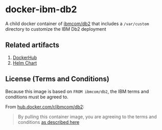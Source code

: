 # docker-ibm-db2

A child docker container of
[ibmcom/db2](https://hub.docker.com/r/ibmcom/db2)
that includes a `/var/custom` directory to customize the IBM Db2 deployment

## Related artifacts

1. [DockerHub](https://hub.docker.com/r/senzing/ibm-db2)
1. [Helm Chart](https://github.com/Senzing/charts/tree/master/charts/senzing-ibm-db2)

## License (Terms and Conditions)

Because this image is based on `FROM ibmcom/db2`, the IBM terms and conditions must be agreed to.

From [hub.docker.com/r/ibmcom/db2](https://hub.docker.com/r/ibmcom/db2):

> By pulling this container image, you are agreeing to the terms and conditions
> [as described here](https://www-03.ibm.com/software/sla/sladb.nsf/displaylis/1E8460F5B5EBE0EB85258427002C656B?OpenDocument)
